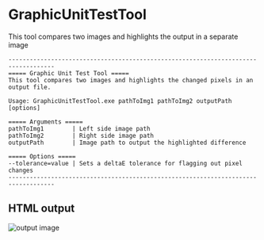 # GraphicUnitTestTool
This tool compares two images and highlights the output in a separate image

```
-----------------------------------------------------------------------------------
===== Graphic Unit Test Tool =====
This tool compares two images and highlights the changed pixels in an output file.

Usage: GraphicUnitTestTool.exe pathToImg1 pathToImg2 outputPath [options]

===== Arguments =====
pathToImg1        | Left side image path
pathToImg2        | Right side image path
outputPath        | Image path to output the highlighted difference

===== Options =====
--tolerance=value | Sets a deltaE tolerance for flagging out pixel changes
-----------------------------------------------------------------------------------
```

## HTML output
![output image](https://i.imgur.com/I8oxN5T.png)
